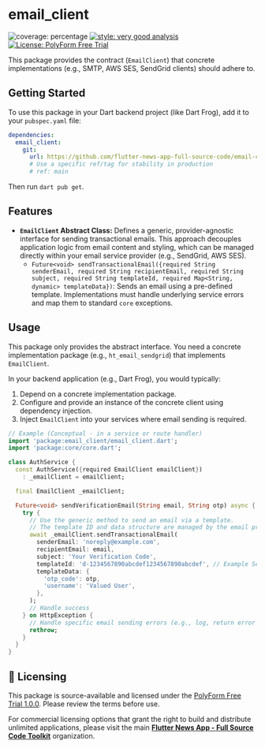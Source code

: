 # email_client

![coverage: percentage](https://img.shields.io/badge/coverage-XX-green)
[![style: very good analysis](https://img.shields.io/badge/style-very_good_analysis-B22C89.svg)](https://pub.dev/packages/very_good_analysis)
[![License: PolyForm Free Trial](https://img.shields.io/badge/License-PolyForm%20Free%20Trial-blue)](https://polyformproject.org/licenses/free-trial/1.0.0)

This package provides the contract (`EmailClient`) that concrete implementations (e.g., SMTP, AWS SES, SendGrid clients) should adhere to.

## Getting Started

To use this package in your Dart backend project (like Dart Frog), add it to your `pubspec.yaml` file:

```yaml
dependencies:
  email_client:
    git:
      url: https://github.com/flutter-news-app-full-source-code/email-client.git
      # Use a specific ref/tag for stability in production
      # ref: main 
```

Then run `dart pub get`.

## Features

*   **`EmailClient` Abstract Class:** Defines a generic, provider-agnostic interface for sending transactional emails. This approach decouples application logic from email content and styling, which can be managed directly within your email service provider (e.g., SendGrid, AWS SES).
    *   `Future<void> sendTransactionalEmail({required String senderEmail, required String recipientEmail, required String subject, required String templateId, required Map<String, dynamic> templateData})`: Sends an email using a pre-defined template. Implementations must handle underlying service errors and map them to standard `core` exceptions.

## Usage

This package only provides the abstract interface. You need a concrete implementation package (e.g., `ht_email_sendgrid`) that implements `EmailClient`.

In your backend application (e.g., Dart Frog), you would typically:

1.  Depend on a concrete implementation package.
2.  Configure and provide an instance of the concrete client using dependency injection.
3.  Inject `EmailClient` into your services where email sending is required.

```dart
// Example (Conceptual - in a service or route handler)
import 'package:email_client/email_client.dart';
import 'package:core/core.dart';

class AuthService {
  const AuthService({required EmailClient emailClient}) 
    : _emailClient = emailClient;

  final EmailClient _emailClient;

  Future<void> sendVerificationEmail(String email, String otp) async {
    try {
      // Use the generic method to send an email via a template.
      // The template ID and data structure are managed by the email provider.
      await _emailClient.sendTransactionalEmail(
        senderEmail: 'noreply@example.com',
        recipientEmail: email,
        subject: 'Your Verification Code',
        templateId: 'd-1234567890abcdef1234567890abcdef', // Example SendGrid Template ID
        templateData: {
          'otp_code': otp,
          'username': 'Valued User',
        },
      );
      // Handle success
    } on HttpException {
      // Handle specific email sending errors (e.g., log, return error response)
      rethrow; 
    }
  }
}
```


## 🔑 Licensing

This package is source-available and licensed under the [PolyForm Free Trial 1.0.0](LICENSE). Please review the terms before use.

For commercial licensing options that grant the right to build and distribute unlimited applications, please visit the main [**Flutter News App - Full Source Code Toolkit**](https://github.com/flutter-news-app-full-source-code) organization.
